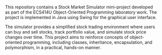 This repository contains a Stock Market Simulator mini-project developed as part of the ECS414U Object-Oriented Programming laboratory work. The project is implemented in Java using Swing for the graphical user interface.

The simulator provides a simplified stock trading environment where users can buy and sell stocks, track portfolio value, and simulate stock price changes over time. This project aims to reinforce concepts of object-oriented programming, including classes, inheritance, encapsulation, and polymorphism, in a practical, hands-on manner.
